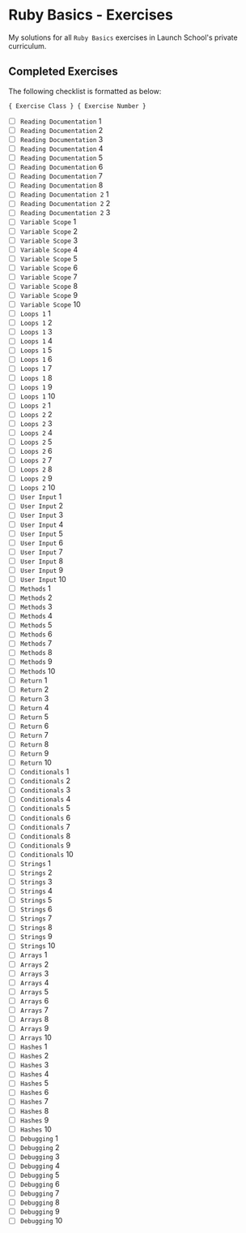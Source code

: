 # Ruby Basics - Exercises

My solutions for all `Ruby Basics` exercises in Launch School's private curriculum.

## Completed Exercises

The following checklist is formatted as below:

```
{ Exercise Class } { Exercise Number }
```

- [ ] `Reading Documentation` 1
- [ ] `Reading Documentation` 2
- [ ] `Reading Documentation` 3
- [ ] `Reading Documentation` 4
- [ ] `Reading Documentation` 5
- [ ] `Reading Documentation` 6
- [ ] `Reading Documentation` 7
- [ ] `Reading Documentation` 8
- [ ] `Reading Documentation 2` 1
- [ ] `Reading Documentation 2` 2
- [ ] `Reading Documentation 2` 3
- [ ] `Variable Scope` 1
- [ ] `Variable Scope` 2
- [ ] `Variable Scope` 3
- [ ] `Variable Scope` 4
- [ ] `Variable Scope` 5
- [ ] `Variable Scope` 6
- [ ] `Variable Scope` 7
- [ ] `Variable Scope` 8
- [ ] `Variable Scope` 9
- [ ] `Variable Scope` 10
- [ ] `Loops 1` 1
- [ ] `Loops 1` 2
- [ ] `Loops 1` 3
- [ ] `Loops 1` 4
- [ ] `Loops 1` 5
- [ ] `Loops 1` 6
- [ ] `Loops 1` 7
- [ ] `Loops 1` 8
- [ ] `Loops 1` 9
- [ ] `Loops 1` 10
- [ ] `Loops 2` 1
- [ ] `Loops 2` 2
- [ ] `Loops 2` 3
- [ ] `Loops 2` 4
- [ ] `Loops 2` 5
- [ ] `Loops 2` 6
- [ ] `Loops 2` 7
- [ ] `Loops 2` 8
- [ ] `Loops 2` 9
- [ ] `Loops 2` 10
- [ ] `User Input` 1
- [ ] `User Input` 2
- [ ] `User Input` 3
- [ ] `User Input` 4
- [ ] `User Input` 5
- [ ] `User Input` 6
- [ ] `User Input` 7
- [ ] `User Input` 8
- [ ] `User Input` 9
- [ ] `User Input` 10
- [ ] `Methods` 1
- [ ] `Methods` 2
- [ ] `Methods` 3
- [ ] `Methods` 4
- [ ] `Methods` 5
- [ ] `Methods` 6
- [ ] `Methods` 7
- [ ] `Methods` 8
- [ ] `Methods` 9
- [ ] `Methods` 10
- [ ] `Return` 1
- [ ] `Return` 2
- [ ] `Return` 3
- [ ] `Return` 4
- [ ] `Return` 5
- [ ] `Return` 6
- [ ] `Return` 7
- [ ] `Return` 8
- [ ] `Return` 9
- [ ] `Return` 10
- [ ] `Conditionals` 1
- [ ] `Conditionals` 2
- [ ] `Conditionals` 3
- [ ] `Conditionals` 4
- [ ] `Conditionals` 5
- [ ] `Conditionals` 6
- [ ] `Conditionals` 7
- [ ] `Conditionals` 8
- [ ] `Conditionals` 9
- [ ] `Conditionals` 10
- [ ] `Strings` 1
- [ ] `Strings` 2
- [ ] `Strings` 3
- [ ] `Strings` 4
- [ ] `Strings` 5
- [ ] `Strings` 6
- [ ] `Strings` 7
- [ ] `Strings` 8
- [ ] `Strings` 9
- [ ] `Strings` 10
- [ ] `Arrays` 1
- [ ] `Arrays` 2
- [ ] `Arrays` 3
- [ ] `Arrays` 4
- [ ] `Arrays` 5
- [ ] `Arrays` 6
- [ ] `Arrays` 7
- [ ] `Arrays` 8
- [ ] `Arrays` 9
- [ ] `Arrays` 10
- [ ] `Hashes` 1
- [ ] `Hashes` 2
- [ ] `Hashes` 3
- [ ] `Hashes` 4
- [ ] `Hashes` 5
- [ ] `Hashes` 6
- [ ] `Hashes` 7
- [ ] `Hashes` 8
- [ ] `Hashes` 9
- [ ] `Hashes` 10
- [ ] `Debugging` 1
- [ ] `Debugging` 2
- [ ] `Debugging` 3
- [ ] `Debugging` 4
- [ ] `Debugging` 5
- [ ] `Debugging` 6
- [ ] `Debugging` 7
- [ ] `Debugging` 8
- [ ] `Debugging` 9
- [ ] `Debugging` 10
